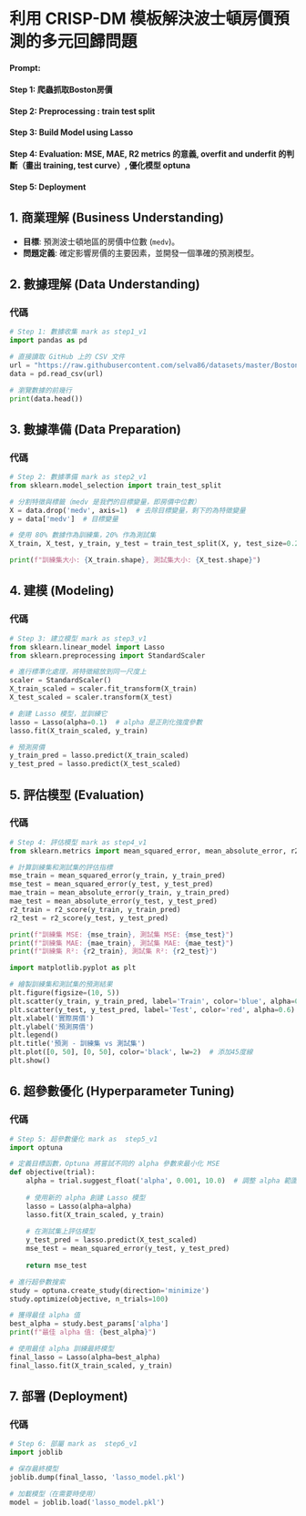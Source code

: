 # 利用 CRISP-DM 模板解決波士頓房價預測的多元回歸問題
#### Prompt: 
#### Step 1: 爬蟲抓取Boston房價
#### Step 2: Preprocessing : train test split
#### Step 3: Build Model using Lasso
#### Step 4: Evaluation: MSE, MAE, R2 metrics 的意義, overfit and underfit 的判斷（畫出 training, test curve）, 優化模型 optuna
#### Step 5: Deployment

## 1. 商業理解 (Business Understanding)
- **目標**: 預測波士頓地區的房價中位數 (`medv`)。
- **問題定義**: 確定影響房價的主要因素，並開發一個準確的預測模型。

## 2. 數據理解 (Data Understanding)

### 代碼
```python
# Step 1: 數據收集 mark as step1_v1
import pandas as pd

# 直接讀取 GitHub 上的 CSV 文件
url = "https://raw.githubusercontent.com/selva86/datasets/master/BostonHousing.csv"
data = pd.read_csv(url)

# 瀏覽數據的前幾行
print(data.head())
```

## 3. 數據準備 (Data Preparation)

### 代碼
```python
# Step 2: 數據準備 mark as step2_v1
from sklearn.model_selection import train_test_split

# 分割特徵與標籤（medv 是我們的目標變量，即房價中位數）
X = data.drop('medv', axis=1)  # 去除目標變量，剩下的為特徵變量
y = data['medv']  # 目標變量

# 使用 80% 數據作為訓練集，20% 作為測試集
X_train, X_test, y_train, y_test = train_test_split(X, y, test_size=0.2, random_state=42)

print(f"訓練集大小: {X_train.shape}, 測試集大小: {X_test.shape}")
```

## 4. 建模 (Modeling)

### 代碼
```python
# Step 3: 建立模型 mark as step3_v1
from sklearn.linear_model import Lasso
from sklearn.preprocessing import StandardScaler

# 進行標準化處理，將特徵縮放到同一尺度上
scaler = StandardScaler()
X_train_scaled = scaler.fit_transform(X_train)
X_test_scaled = scaler.transform(X_test)

# 創建 Lasso 模型，並訓練它
lasso = Lasso(alpha=0.1)  # alpha 是正則化強度參數
lasso.fit(X_train_scaled, y_train)

# 預測房價
y_train_pred = lasso.predict(X_train_scaled)
y_test_pred = lasso.predict(X_test_scaled)
```
## 5. 評估模型 (Evaluation)

### 代碼
```python
# Step 4: 評估模型 mark as step4_v1
from sklearn.metrics import mean_squared_error, mean_absolute_error, r2_score

# 計算訓練集和測試集的評估指標
mse_train = mean_squared_error(y_train, y_train_pred)
mse_test = mean_squared_error(y_test, y_test_pred)
mae_train = mean_absolute_error(y_train, y_train_pred)
mae_test = mean_absolute_error(y_test, y_test_pred)
r2_train = r2_score(y_train, y_train_pred)
r2_test = r2_score(y_test, y_test_pred)

print(f"訓練集 MSE: {mse_train}, 測試集 MSE: {mse_test}")
print(f"訓練集 MAE: {mae_train}, 測試集 MAE: {mae_test}")
print(f"訓練集 R²: {r2_train}, 測試集 R²: {r2_test}")

import matplotlib.pyplot as plt

# 繪製訓練集和測試集的預測結果
plt.figure(figsize=(10, 5))
plt.scatter(y_train, y_train_pred, label='Train', color='blue', alpha=0.6)
plt.scatter(y_test, y_test_pred, label='Test', color='red', alpha=0.6)
plt.xlabel('實際房價')
plt.ylabel('預測房價')
plt.legend()
plt.title('預測 - 訓練集 vs 測試集')
plt.plot([0, 50], [0, 50], color='black', lw=2)  # 添加45度線
plt.show()
```
## 6. 超參數優化 (Hyperparameter Tuning)

### 代碼
```python
# Step 5: 超參數優化 mark as  step5_v1
import optuna

# 定義目標函數，Optuna 將嘗試不同的 alpha 參數來最小化 MSE
def objective(trial):
    alpha = trial.suggest_float('alpha', 0.001, 10.0)  # 調整 alpha 範圍
    
    # 使用新的 alpha 創建 Lasso 模型
    lasso = Lasso(alpha=alpha)
    lasso.fit(X_train_scaled, y_train)
    
    # 在測試集上評估模型
    y_test_pred = lasso.predict(X_test_scaled)
    mse_test = mean_squared_error(y_test, y_test_pred)
    
    return mse_test

# 進行超參數搜索
study = optuna.create_study(direction='minimize')
study.optimize(objective, n_trials=100)

# 獲得最佳 alpha 值
best_alpha = study.best_params['alpha']
print(f"最佳 alpha 值: {best_alpha}")

# 使用最佳 alpha 訓練最終模型
final_lasso = Lasso(alpha=best_alpha)
final_lasso.fit(X_train_scaled, y_train)
```

## 7. 部署 (Deployment)

### 代碼
```python
# Step 6: 部屬 mark as  step6_v1
import joblib

# 保存最終模型
joblib.dump(final_lasso, 'lasso_model.pkl')

# 加載模型（在需要時使用）
model = joblib.load('lasso_model.pkl')
```
